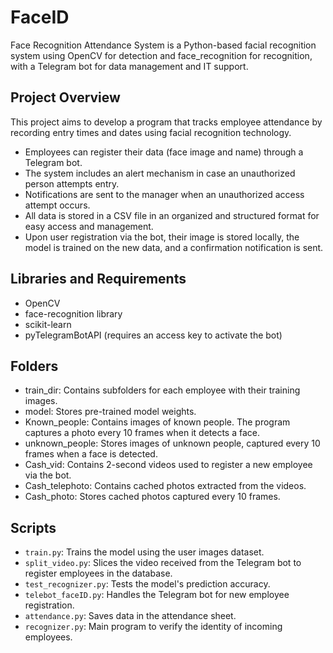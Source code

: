 # FaceID
Face Recognition Attendance System is a Python-based facial recognition system using OpenCV for detection and face_recognition for recognition, with a Telegram bot for data management and IT support.

## Project Overview
This project aims to develop a program that tracks employee attendance by recording entry times and dates using facial recognition technology.

- Employees can register their data (face image and name) through a Telegram bot.
- The system includes an alert mechanism in case an unauthorized person attempts entry.
- Notifications are sent to the manager when an unauthorized access attempt occurs.
- All data is stored in a CSV file in an organized and structured format for easy access and management.
- Upon user registration via the bot, their image is stored locally, the model is trained on the new data, and a confirmation notification is sent.

## Libraries and Requirements
- OpenCV
- face-recognition library
- scikit-learn
- pyTelegramBotAPI (requires an access key to activate the bot)

## Folders
- train_dir: Contains subfolders for each employee with their training images.
- model: Stores pre-trained model weights.
- Known_people: Contains images of known people. The program captures a photo every 10 frames when it detects a face.
- unknown_people: Stores images of unknown people, captured every 10 frames when a face is detected.
- Cash_vid: Contains 2-second videos used to register a new employee via the bot.
- Cash_telephoto: Contains cached photos extracted from the videos.
- Cash_photo: Stores cached photos captured every 10 frames.

## Scripts
- `train.py`: Trains the model using the user images dataset.
- `split_video.py`: Slices the video received from the Telegram bot to register employees in the database.
- `test_recognizer.py`: Tests the model's prediction accuracy.
- `telebot_faceID.py`: Handles the Telegram bot for new employee registration.
- `attendance.py`: Saves data in the attendance sheet.
- `recognizer.py`: Main program to verify the identity of incoming employees.
